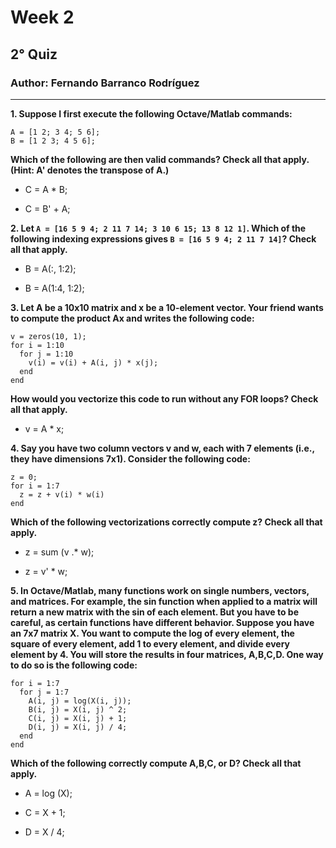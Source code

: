 ﻿# Week 2

## 2° Quiz

### Author: Fernando Barranco Rodríguez

---


**1. Suppose I first execute the following Octave/Matlab commands:**

```
A = [1 2; 3 4; 5 6];
B = [1 2 3; 4 5 6];
```

**Which of the following are then valid commands? Check all that apply. (Hint: A' denotes the transpose of A.)**

* C = A * B;

* C = B' + A;

**2. Let `A = [16 5 9 4; 2 11 7 14; 3 10 6 15; 13 8 12 1]`. Which of the following indexing expressions gives `B = [16 5 9 4; 2 11 7 14]`? Check all that apply.**

* B = A(:, 1:2);

* B = A(1:4, 1:2);

**3. Let A be a 10x10 matrix and x be a 10-element vector. Your friend wants to compute the product Ax and writes the following code:**

```
v = zeros(10, 1);
for i = 1:10
  for j = 1:10
    v(i) = v(i) + A(i, j) * x(j);
  end
end
```

**How would you vectorize this code to run without any FOR loops? Check all that apply.**

* v = A * x;

**4. Say you have two column vectors v and w, each with 7 elements (i.e., they have dimensions 7x1). Consider the following code:**

```
z = 0;
for i = 1:7
  z = z + v(i) * w(i)
end
```

**Which of the following vectorizations correctly compute z? Check all that apply.**

* z = sum (v .* w);

* z = v' * w;

**5. In Octave/Matlab, many functions work on single numbers, vectors, and matrices. For example, the sin function when applied to a matrix will return a new matrix with the sin of each element. But you have to be careful, as certain functions have different behavior. Suppose you have an 7x7 matrix X. You want to compute the log of every element, the square of every element, add 1 to every element, and divide every element by 4. You will store the results in four matrices, A,B,C,D. One way to do so is the following code:**

```
for i = 1:7
  for j = 1:7
    A(i, j) = log(X(i, j));
    B(i, j) = X(i, j) ^ 2;
    C(i, j) = X(i, j) + 1;
    D(i, j) = X(i, j) / 4;
  end
end
```

**Which of the following correctly compute A,B,C, or D? Check all that apply.**

* A = log (X);

* C = X + 1;

* D = X / 4;
